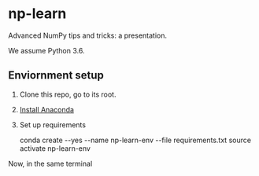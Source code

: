 # np-learn

Advanced NumPy tips and tricks: a presentation.

We assume Python 3.6.

## Enviornment setup

1. Clone this repo, go to its root.
2. [Install Anaconda](https://www.continuum.io/downloads)
3. Set up requirements

    conda create --yes --name np-learn-env --file requirements.txt
    source activate np-learn-env

Now, in the same terminal
